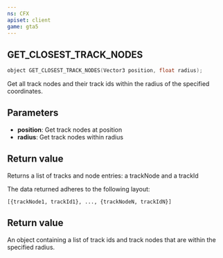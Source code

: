 ```yaml
---
ns: CFX
apiset: client
game: gta5
---
```

## GET_CLOSEST_TRACK_NODES

```c
object GET_CLOSEST_TRACK_NODES(Vector3 position, float radius);
```

Get all track nodes and their track ids within the radius of the specified coordinates.

## Parameters
* **position**: Get track nodes at position
* **radius**: Get track nodes within radius

## Return value
Returns a list of tracks and node entries: a trackNode and a trackId

The data returned adheres to the following layout:
```
[{trackNode1, trackId1}, ..., {trackNodeN, trackIdN}]
```

## Return value
An object containing a list of track ids and track nodes that are within the specified radius.
